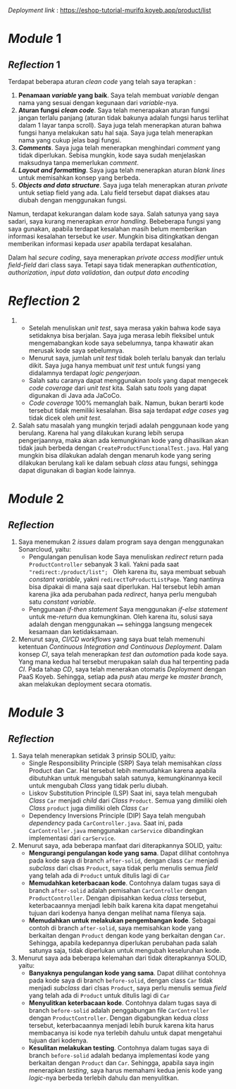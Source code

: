 _Deployment link_ : https://eshop-tutorial-murifq.koyeb.app/product/list

# _Module_ 1
## _Reflection_ 1

Terdapat beberapa aturan _clean code_ yang telah saya terapkan :

1. **Penamaan _variable_ yang baik**. Saya telah membuat _variable_ dengan nama yang sesuai dengan kegunaan dari *variable*-nya.
2. **Aturan fungsi _clean code_**. Saya telah menerapakan aturan fungsi jangan terlalu panjang (aturan tidak bakunya adalah fungsi harus terlihat dalam 1 layar tanpa scroll). Saya juga telah menerapkan aturan bahwa fungsi hanya melakukan satu hal saja. Saya juga telah menerapkan nama yang cukup jelas bagi fungsi.
3. **_Comments_**. Saya juga telah menerapkan menghindari _comment_ yang tidak diperlukan. Sebisa mungkin, kode saya sudah menjelaskan maksudnya tanpa memerlukan _comment_.
4. **_Layout and formatting_**. Saya juga telah menerapkan aturan _blank lines_ untuk memisahkan konsep yang berbeda.
5. **_Objects_ _and_ _data structure_**. Saya juga telah menerapkan aturan _private_ untuk setiap field yang ada. Lalu field tersebut dapat diakses atau diubah dengan menggunakan fungsi.

Namun, terdapat kekurangan dalam kode saya. Salah satunya yang saya sadari, saya kurang menerapkan _error handling_. Bebeberapa fungsi yang saya gunakan, apabila terdapat kesalahan masih belum memberikan informasi kesalahan tersebut ke _user_. Mungkin bisa ditingkatkan dengan memberikan informasi kepada _user_ apabila terdapat kesalahan.

Dalam hal _secure coding_, saya menerapkan _private access modifier_ untuk _field-field_ dari class saya. Tetapi saya tidak menerapkan _authentication_, _authorization_, _input data validation_, dan _output data encoding_


# _Reflection_ 2
1. * Setelah menuliskan _unit test_, saya merasa yakin bahwa kode saya setidaknya bisa berjalan. Saya juga merasa lebih fleksibel untuk mengemabangkan kode saya sebelumnya, tanpa khawatir akan merusak kode saya sebelumnya. 
   * Menurut saya, jumlah _unit test_ tidak boleh terlalu banyak dan terlalu dikit. Saya juga hanya membuat _unit test_ untuk fungsi yang didalamnya terdapat _logic pengerjaan_.
   * Salah satu caranya dapat menggunakan _tools_ yang dapat mengecek _code coverage_ dari _unit test_ kita. Salah satu _tools_ yang dapat digunakan di Java ada JaCoCo.
   * _Code coverage_ 100% memanglah baik. Namun, bukan berarti kode tersebut tidak memiliki kesalahan. Bisa saja terdapat _edge cases_ yag tidak dicek oleh _unit test._
2. Salah satu masalah yang mungkin terjadi adalah penggunaan kode yang berulang. Karena hal yang dilakukan kurang lebih serupa pengerjaannya, maka akan ada kemungkinan kode yang dihasilkan akan tidak jauh berbeda dengan `CreateProductFunctionalTest.java`. Hal yang mungkin bisa dilakukan adalah dengan menaruh kode yang sering dilakukan berulang kali ke dalam sebuah _class_ atau fungsi, sehingga dapat digunakan di bagian kode lainnya.

# _Module_ 2
## _Reflection_
1. Saya menemukan 2 _issues_ dalam program saya dengan menggunakan Sonarcloud, yaitu:
   * Pengulangan penulisan kode
      Saya menuliskan _redirect_ return pada `ProductController` sebanyak 3 kali. Yakni pada saat `"redirect:/product/list";
     ` Oleh karena itu, saya membuat sebuah _constant variable_, yakni `redirectToProductListPage`. Yang nantinya bisa dipakai di mana saja saat diperlukan. Hal tersebut lebih aman karena jika ada perubahan pada _redirect_, hanya perlu mengubah satu _constant variable_.
   * Penggunaan _if-then statement_
      Saya menggunakan _if-else statement_ untuk me-_return_ dua kemungkinan. Oleh karena itu, solusi saya adalah dengan menggunakan `==` sehingga langsung mengecek kesamaan dan ketidaksamaan.
2. Menurut saya, _CI/CD workflows_ yang saya buat telah memenuhi ketentuan _Continuous Integration and Continuous Deployment_. Dalam konsep _CI_, saya telah menerapkan _test_ dan _automation_ pada kode saya. Yang mana kedua hal tersebut merupakan salah dua hal terpenting pada _CI_. Pada tahap _CD_, saya telah menerakan otomatis _Deployment_ dengan PaaS Koyeb. Sehingga, setiap ada _push_ atau _merge_ ke _master branch_, akan melakukan deployment secara otomatis.

# _Module_ 3
## _Reflection_
1. Saya telah menerapkan setidak 3 prinsip SOLID, yaitu:
   * Single Responsibility Principle (SRP)
      Saya telah memisahkan _class_ Product dan Car. Hal tersebut lebih memudahkan karena apabila dibutuhkan untuk mengubah salah satunya, kemungkinannya kecil untuk mengubah _Class_ yang tidak perlu diubah. 
   * Liskov Substitution Principle (LSP)
      Saat ini, saya telah mengubah _Class_ `Car` menjadi _child_ dari _Class_ `Product`. Semua yang dimiliki oleh _Class_ `product` juga dimiliki oleh _Class_ `Car`
   * Dependency Inversions Principle (DIP)
      Saya telah mengubah _dependency_ pada `CarController.java`. Saat ini, pada `CarController.java` menggunakan `carService` dibandingkan implementasi dari `carService`. 
2. Menurut saya, ada beberapa manfaat dari diterapkannya SOLID, yaitu:
   * **Mengurangi pengulangan kode yang sama**. Dapat dilihat contohnya pada kode saya di branch `after-solid`, dengan class `Car` menjadi _subclass_ dari clsas `Product`, saya tidak perlu menulis semua _field_ yang telah ada di `Product` untuk ditulis lagi di `Car`
   * **Memudahkan keterbacaan kode**. Contohnya dalam tugas saya di branch `after-solid` adalah pemisahan `CarController` dengan `ProductController`. Dengan dipisahkan kedua _class_ tersebut, keterbacaannya menjadi lebih baik karena kita dapat mengetahui tujuan dari kodenya hanya dengan melihat nama filenya saja.
   * **Memudahkan untuk melakukan pengembangan kode**. Sebagai contoh di branch `after-solid`, saya memisahkan kode yang berkaitan dengan `Product` dengan kode yang berkaitan dengan `Car`. Sehingga, apabila kedepannya diperlukan perubahan pada salah satunya saja, tidak diperlukan untuk mengubah keseluruhan kode.
3. Menurut saya ada beberapa kelemahan dari tidak diterapkannya SOLID, yaitu:
   * **Banyaknya pengulangan kode yang sama**. Dapat dilihat contohnya pada kode saya di branch `before-solid`, dengan class `Car` tidak menjadi _subclass_ dari clsas `Product`, saya perlu menulis semua _field_ yang telah ada di `Product` untuk ditulis lagi di `Car`
   * **Menyulitkan keterbacaan kode**. Contohnya dalam tugas saya di branch `before-solid` adalah penggabungan file `CarController` dengan `ProductController`. Dengan digabungkan kedua _class_ tersebut, keterbacaannya menjadi lebih buruk karena kita harus membacanya isi kode nya terlebih dahulu untuk dapat mengetahui tujuan dari kodenya.
   * **Kesulitan melakukan testing**. Contohnya dalam tugas saya di branch `before-solid` adalah bedanya implementasi kode yang berkaitan dengan `Product` dan `Car`. Sehingga, apabila saya ingin menerapkan _testing_, saya harus memahami kedua jenis kode yang _logic_-nya berbeda terlebih dahulu dan menyulitkan.